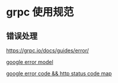 # grpc 使用规范

## 错误处理

https://grpc.io/docs/guides/error/

[google error model](https://cloud.google.com/apis/design/errors#error_model)

[google error code && http status code map](https://github.com/googleapis/googleapis/blob/master/google/rpc/code.proto)
